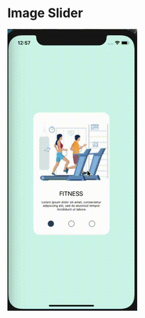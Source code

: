 # Image Slider

![](https://github.com/ShubhamSinghRajput21/reactNativeAssignments/blob/19-3-21/src/assets/2%20(1).gif)
